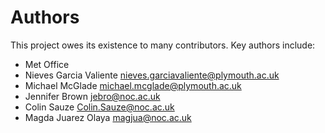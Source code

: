 # Authors

This project owes its existence to many contributors. Key authors include:

* Met Office
* Nieves Garcia Valiente <nieves.garciavaliente@plymouth.ac.uk>
* Michael McGlade <michael.mcglade@plymouth.ac.uk>
* Jennifer Brown <jebro@noc.ac.uk>
* Colin Sauze <Colin.Sauze@noc.ac.uk>
* Magda Juarez Olaya <magjua@noc.ac.uk>

